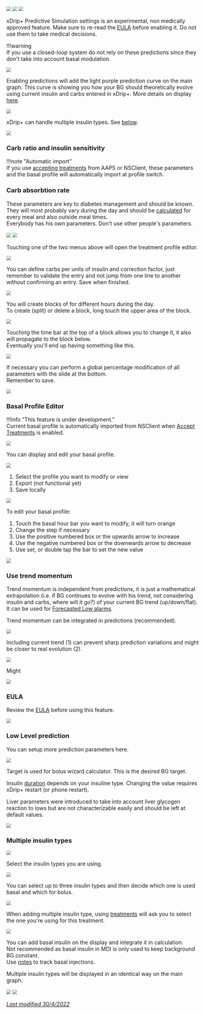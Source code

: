 <img src="../../images/hamburger_menu.png" style="zoom:75%;" />  
<img src="../../images/M-S.png" style="zoom:75%;" />  
<img src="../images/M-S-PS.png" style="zoom:75%;" />

xDrip+ Predictive Simulation settings is an experimental, non medically approved feature. Make sure to re-read the [EULA](../../install/install/#understand-what-is-xdrip) before enabling it. Do not use them to take medical decisions.

!!!warning  
    If you use a closed-loop system do not rely on these predictions since they don't take into account basal modulation.

<img src="../images/M-S-PS1.png" style="zoom:75%;" />

Enabling predictions will add the light purple prediction curve on the main graph. This curve is showing you how your BG should theoretically evolve using current insulin and carbs entered in xDrip+. More details on display [here](../display/#treatments-and-predictions-curves).

<img src="../images/M-S-PS1a.png" style="zoom:75%;" />

xDrip+ can handle multiple insulin types. See [below](#multiple-insulin-types).

<img src="../images/M-S-PS2.png" style="zoom:75%;" />

### Carb ratio and insulin sensitivity

!!!note "Automatic import"  
    If you use [accepting treatments](../interapp/#receiving-from-nsclient) from AAPS or NSClient, these parameters and the basal profile will automatically import at profile switch.

### Carb absorbtion rate

These parameters are key to diabetes management and should be known.  
They will most probably vary during the day and should be [calculated](https://diyps.org/2014/05/29/determining-your-carbohydrate-absorption-rate-diyps-lessons-learned/) for every meal and also outside meal times.  
Everybody has his own parameters. Don't use other people's parameters.

<img src="../images/M-S-PS3.png" style="zoom:75%;" />

<img src="../images/M-S-PS4.png" style="zoom:75%;" />

Touching one of the two menus above will open the treatment profile editor.

<img src="../images/M-S-PS4a.png" style="zoom:75%;" />

You can define carbs per units of insulin and correction factor, just remember to validate the entry and not jump from one line to another without confirming an entry. Save when finished.

<img src="../images/M-S-PS4b.png" style="zoom:75%;" />

You will create blocks of for different hours during the day.  
To create (split) or delete a block, long touch the upper area of the block.

  <img src="../images/M-S-PS4c.png" style="zoom:75%;" />

Touching the time bar at the top of a block allows you to change it, it also will propagate to the block below.  
Eventually you'll end up having something like this.

<img src="../images/M-S-PS4d.png" style="zoom:75%;" />

If necessary you can perform a global percentage modification of all parameters with the slide at the bottom.  
Remember to save.

<img src="../images/M-S-PS4e.png" style="zoom:75%;" />

### Basal Profile Editor

!!!info "This feature is under development."  
    Current basal profile is automatically imported from NSClient when [Accept Treatments](../interapp/#receiving-from-nsclient) is enabled.

<img src="../images/M-S-PS4f.png" style="zoom:78%;" />

You can display and edit your basal profile.

<img src="../images/M-S-PS4f.png" style="zoom:78%;" />

1. Select the profile you want to modify or view
2. Export (not functional yet)
3. Save locally

<img src="../images/M-S-PS4f2.png" style="zoom:78%;" />

To edit your basal profile:

1.  Touch the basal hour bar you want to modify, it will turn orange
2. Change the step if necessary
3. Use the positive numbered box or the upwards arrow to increase
4. Use the negative numbered box or the downwards arrow to decrease
5. Use set, or double tap the bar to set the new value

<img src="../images/M-S-PS4f3.png" style="zoom:78%;" />

### Use trend momentum

Trend momentum is independent from predictions, it is just a mathematical extrapolation (i.e. if BG continues to evolve with his trend, not considering insulin and carbs, where will it go?) of your current BG trend (up/down/flat). It can be used for [Forecasted Low alarms](../alarms/#forecasted-low).

Trend momentum can be integrated in predictions (recommended).

<img src="../images/M-S-PS5.png" style="zoom:75%;" />

Including current trend (1) can prevent sharp prediction variations and might be closer to real evolution (2).

<img src="../images/M-S-PS5a.png" style="zoom:75%;" />

Might

<img src="../images/M-S-PS5b.png" style="zoom:75%;" />

### EULA

Review the [EULA](../../install/install/#understand-what-is-xdrip) before using this feature.

<img src="../images/M-S-PS6.png" style="zoom:75%;" />

### Low Level prediction

You can setup more prediction parameters here.

<img src="../images/M-S-PS7.png" style="zoom:75%;" />

Target is used for bolus wizard calculator. This is the desired BG target.

Insulin [duration](https://www.diabettech.com/insulin/why-we-are-regularly-wrong-in-the-duration-of-insulin-action-dia-times-we-use-and-why-it-matters/) depends on your insuline type. Changing the value requires xDrip+ restart (or phone restart).

Liver parameters were introduced to take into account liver glycogen reaction to lows but are not characterizable easily and should be left at default values.

<img src="../images/M-S-PS7a.png" style="zoom:75%;" />

### Multiple insulin types

<img src="../images/M-S-PS2a.png" style="zoom:75%;" />

Select the insulin types you are using.

<img src="../images/M-S-PS2b.png" style="zoom:75%;" />

You can select up to three insulin types and then decide which one is used basal and which for bolus.

<img src="../images/M-S-PS2b2.png" style="zoom:75%;" />

When adding multiple insulin type, using [treatments](../mainUI/#treatments) will ask you to select the one you're using for this treatment.

<img src="../images/M-S-PS2b3.png" style="zoom:75%;" />

You can add basal insulin on the display and integrate it in calculation.  
Not recommended as basal insulin in MDI is only used to keep background BG constant.  
Use [notes](../mainUI/#treatment-notes) to track basal injections.

Multiple insulin types will be displayed in an identical way on the main graph.

<img src="../images/M-S-PS2c.png" style="zoom:75%;" />

<img src="../images/M-S-PS2c2.png" style="zoom:75%;" />

</br>

[*Last modified 30/4/2022*](https://github.com/NightscoutFoundation/xDrip/releases/tag/2022.04.30)